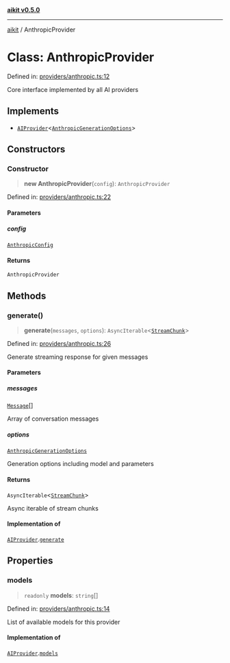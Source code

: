 [**aikit v0.5.0**](../README.md)

---

[aikit](../README.md) / AnthropicProvider

# Class: AnthropicProvider

Defined in: [providers/anthropic.ts:12](https://github.com/chinmaymk/aikit/blob/main/src/providers/anthropic.ts#L12)

Core interface implemented by all AI providers

## Implements

- [`AIProvider`](../interfaces/AIProvider.md)\<[`AnthropicGenerationOptions`](../interfaces/AnthropicGenerationOptions.md)\>

## Constructors

### Constructor

> **new AnthropicProvider**(`config`): `AnthropicProvider`

Defined in: [providers/anthropic.ts:22](https://github.com/chinmaymk/aikit/blob/main/src/providers/anthropic.ts#L22)

#### Parameters

##### config

[`AnthropicConfig`](../interfaces/AnthropicConfig.md)

#### Returns

`AnthropicProvider`

## Methods

### generate()

> **generate**(`messages`, `options`): `AsyncIterable`\<[`StreamChunk`](../interfaces/StreamChunk.md)\>

Defined in: [providers/anthropic.ts:26](https://github.com/chinmaymk/aikit/blob/main/src/providers/anthropic.ts#L26)

Generate streaming response for given messages

#### Parameters

##### messages

[`Message`](../interfaces/Message.md)[]

Array of conversation messages

##### options

[`AnthropicGenerationOptions`](../interfaces/AnthropicGenerationOptions.md)

Generation options including model and parameters

#### Returns

`AsyncIterable`\<[`StreamChunk`](../interfaces/StreamChunk.md)\>

Async iterable of stream chunks

#### Implementation of

[`AIProvider`](../interfaces/AIProvider.md).[`generate`](../interfaces/AIProvider.md#generate)

## Properties

### models

> `readonly` **models**: `string`[]

Defined in: [providers/anthropic.ts:14](https://github.com/chinmaymk/aikit/blob/main/src/providers/anthropic.ts#L14)

List of available models for this provider

#### Implementation of

[`AIProvider`](../interfaces/AIProvider.md).[`models`](../interfaces/AIProvider.md#models)
